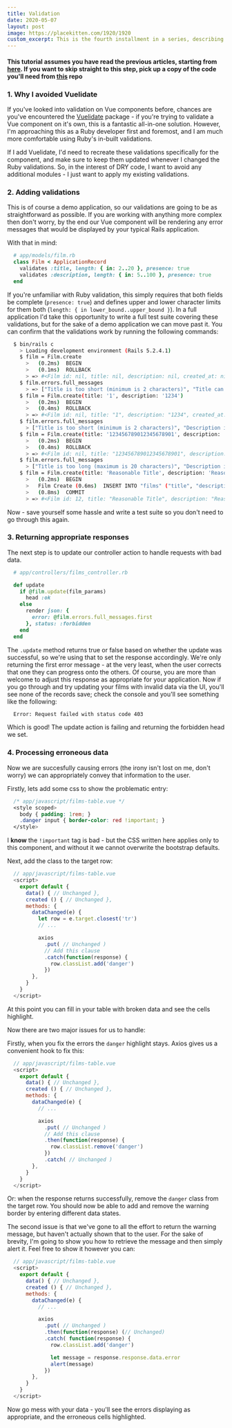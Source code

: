 ```yaml
---
title: Validation
date: 2020-05-07
layout: post
image: https://placekitten.com/1920/1920
custom_excerpt: This is the fourth installment in a series, describing a way to implement validation for your vue tables.
---
```


#### This tutorial assumes you have read the previous articles, starting from [here](/blog-posts/02-rails-with-vue-your-first-component.html). If you want to skip straight to this step, pick up a copy of the code you'll need from [this](https://github.com/ctrlaltdelete44/vue-test-app/tree/chp-3.0.1) repo

### 1. Why I avoided Vuelidate

  If you've looked into validation on Vue components before, chances are you've encountered the [Vuelidate](https://vuelidate.js.org/) package - if you're trying to validate a Vue component on it's own, this is a fantastic all-in-one solution. However, I'm approaching this as a Ruby developer first and foremost, and I am much more comfortable using Ruby's in-built validations.
  
  If I add Vuelidate, I'd need to recreate these validations specifically for the component, and make sure to keep them updated whenever I changed the Ruby validations. So, in the interest of DRY code, I want to avoid any additional modules - I just want to apply my existing validations.

### 2. Adding validations

  This is of course a demo application, so our validations are going to be as straightforward as possible. If you are working with anything more complex then don't worry, by the end our Vue component will be rendering any error messages that would be displayed by your typical Rails application.

  With that in mind:

  ```rb
    # app/models/film.rb
    class Film < ApplicationRecord
      validates :title, length: { in: 2..20 }, presence: true
      validates :description, length: { in: 5..100 }, presence: true
    end
  ```

  If you're unfamiliar with Ruby validation, this simply requires that both fields be complete (`presence: true`) and defines upper and lower character limits for them both (`length: { in lower_bound..upper_bound }`). In a full application I'd take this opportunity to write a full test suite covering these validations, but for the sake of a demo application we can move past it. You can confirm that the validations work by running the following commands:

  ```bash
    $ bin/rails c
      > Loading development environment (Rails 5.2.4.1)
      $ film = Film.create
        >   (0.2ms)  BEGIN
        >   (0.1ms)  ROLLBACK
        > => #<Film id: nil, title: nil, description: nil, created_at: nil, updated_at: nil>
      $ film.errors.full_messages
        > => ["Title is too short (minimum is 2 characters)", "Title can't be blank", "Description is too short (minimum is 5 characters)", "Description can't be blank"]
      $ film = Film.create(title: '1', description: '1234')
        >   (0.2ms)  BEGIN
        >   (0.4ms)  ROLLBACK
        > => #<Film id: nil, title: "1", description: "1234", created_at: nil, updated_at: nil>
      $ film.errors.full_messages
        > ["Title is too short (minimum is 2 characters)", "Description is too short (minimum is 5 characters)"]
      $ film = Film.create(title: '123456789012345678901', description: 'A string long enough to hit the 100-character limit')
        >   (0.2ms)  BEGIN
        >   (0.4ms)  ROLLBACK
        > => #<Film id: nil, title: "123456789012345678901", description: "...", created_at: nil, updated_at: nil>
      $ film.errors.full_messages
        > ["Title is too long (maximum is 20 characters)", "Description is too long (maximum is 100 characters)"]
      $ film = Film.create(title: 'Reasonable Title', description: 'Reasonable Description')
        >   (0.2ms)  BEGIN
        >   Film Create (0.6ms)  INSERT INTO "films" ("title", "description", "created_at", "updated_at") VALUES ($1, $2, $3, $4) RETURNING "id"  [["title", "Reasonable Title"], ["description", "Reasonable Description"], ["created_at", "2020-05-08 12:23:47.784686"], ["updated_at", "2020-05-08 12:23:47.784686"]]
        >   (0.8ms)  COMMIT
        > => #<Film id: 12, title: "Reasonable Title", description: "Reasonable Description", created_at: "2020-05-08 12:23:47", updated_at: "2020-05-08 12:23:47">
  ```

  Now - save yourself some hassle and write a test suite so you don't need to go through this again.

### 3. Returning appropriate responses

  The next step is to update our controller action to handle requests with bad data.

  ```rb
    # app/controllers/films_controller.rb

    def update
      if @film.update(film_params)
        head :ok
      else
        render json: {
          error: @film.errors.full_messages.first
        }, status: :forbidden
      end
    end
  ```

  The `.update` method returns true or false based on whether the update was successful, so we're using that to set the response accordingly. We're only returning the first error message - at the very least, when the user corrects that one they can progress onto the others. Of course, you are more than welcome to adjust this response as appropriate for your application. Now if you go through and try updating your films with invalid data via the UI, you'll see none of the records save; check the console and you'll see something like the following:

  ```bash
    Error: Request failed with status code 403
  ```

  Which is good! The update action is failing and returning the forbidden head we set.

### 4. Processing erroneous data

  Now we are succesfully causing errors (the irony isn't lost on me, don't worry) we can appropriately convey that information to the user.

  Firstly, lets add some css to show the problematic entry:

  ```css
    /* app/javascript/films-table.vue */
    <style scoped>
      body { padding: 1rem; }
      .danger input { border-color: red !important; }
    </style>
  ```

  I **know** the `!important` tag is bad - but the CSS written here applies only to this component, and without it we cannot overwrite the bootstrap defaults.

  Next, add the class to the target row:

  ```js
    // app/javascript/films-table.vue
    <script>
      export default {
        data() { // Unchanged },
        created () { // Unchanged },
        methods: {
          dataChanged(e) {
            let row = e.target.closest('tr')
            // ...

            axios
              .put( // Unchanged )
              // Add this clause
              .catch(function(response) {
                row.classList.add('danger')
              })
          },
        }
      }
    </script>
  ```

  At this point you can fill in your table with broken data and see the cells highlight.

  Now there are two major issues for us to handle:

  Firstly, when you fix the errors the `danger` highlight stays. Axios gives us a convenient hook to fix this:

  ```js
    // app/javascript/films-table.vue
    <script>
      export default {
        data() { // Unchanged },
        created () { // Unchanged },
        methods: {
          dataChanged(e) {
            // ...

            axios
              .put( // Unchanged )
              // Add this clause
              .then(function(response) {
                row.classList.remove('danger')
              })
              .catch( // Unchanged )
          },
        }
      }
    </script>
  ```

  Or: when the response returns successfully, remove the `danger` class from the target row. You should now be able to add and remove the warning border by entering different data states.

  The second issue is that we've gone to all the effort to return the warning message, but haven't actually shown that to the user. For the sake of brevity, I'm going to show you how to retrieve the message and then simply alert it. Feel free to show it however you can:

  ```js
    // app/javascript/films-table.vue
    <script>
      export default {
        data() { // Unchanged },
        created () { // Unchanged },
        methods: {
          dataChanged(e) {
            // ...

            axios
              .put( // Unchanged )
              .then(function(response) (// Unchanged)
              .catch( function(response) {
                row.classList.add('danger')

                let message = response.response.data.error
                alert(message)
              })
          },
        }
      }
    </script>
  ```

  Now go mess with your data - you'll see the errors displaying as appropriate, and the erroneous cells highlighted.
